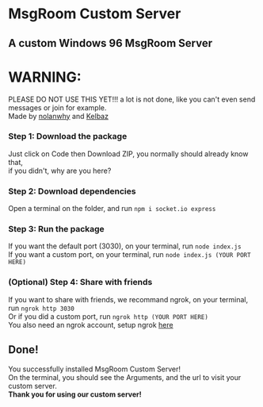 # MsgRoom Custom Server
## A custom Windows 96 MsgRoom Server
# WARNING:
PLEASE DO NOT USE THIS YET!!! a lot is not done, like you can't even send messages or join for example.<br>
Made by [nolanwhy](https://github.com/nolanwhy) and [Kelbaz](https://github.com/kelbazz)<br>
### Step 1: Download the package
Just click on Code then Download ZIP, you normally should already know that,<br>
if you didn't, why are you here?
### Step 2: Download dependencies
Open a terminal on the folder, and run ```npm i socket.io express```<br>
### Step 3: Run the package
If you want the default port (3030), on your terminal, run ```node index.js```<br>
If you want a custom port, on your terminal, run ```node index.js (YOUR PORT HERE)```
### (Optional) Step 4: Share with friends
If you want to share with friends, we recommand ngrok, on your terminal, run ```ngrok http 3030```<br>
Or if you did a custom port, run ```ngrok http (YOUR PORT HERE)```<br>
You also need an ngrok account, setup ngrok [here](https://ngrok.com/)
## Done!
You successfully installed MsgRoom Custom Server!<br>
On the terminal, you should see the Arguments, and the url to visit your custom server.<br>
**Thank you for using our custom server!**